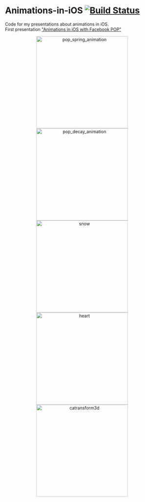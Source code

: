 Animations-in-iOS [![Build Status](https://travis-ci.org/somedev/animations-in-ios.svg)](https://travis-ci.org/somedev/animations-in-ios)
=================   
   
Code for my presentations about animations in iOS.    
First presentation ["Animations in iOS with Facebook POP"](http://www.slideshare.net/somedev/animations-with-pop-43585070)    
   
<p align="center" >
<img width="300" src="https://raw.github.com/somedev/animations-in-ios/master/assets/pop_spring_animation.gif" alt="pop_spring_animation" title="pop_spring_animation">
<img width="300" src="https://raw.github.com/somedev/animations-in-ios/master/assets/pop_decay_animation.gif" alt="pop_decay_animation" title="pop_decay_animation">
<img width="300" src="https://raw.github.com/somedev/animations-in-ios/master/assets/snow.gif" alt="snow" title="snow">
<img width="300" src="https://raw.github.com/somedev/animations-in-ios/master/assets/heart.gif" alt="heart" title="heart">
<img width="300" src="https://raw.github.com/somedev/animations-in-ios/master/assets/catransform3d.gif" alt="catransform3d" title="catransform3d">
</p>
